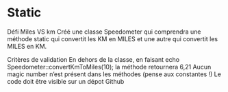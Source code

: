 # Static

Défi
Miles VS km
Créé une classe Speedometer qui comprendra une méthode static qui convertit les KM en MILES et une autre qui convertit les MILES en KM.

Critères de validation
En dehors de la classe, en faisant echo Speedometer::convertKmToMiles(10); la méthode retournera 6,21
Aucun magic number n’est présent dans les méthodes (pense aux constantes !)
Le code doit être visible sur un dépot Github
